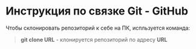 # Инструкция по связке Git - GitHub

Чтобы склонировать репозиторий к себе на ПК, испльзуется команда:
> **git clone URL** - клонируется репозиторий по адресу **URL**